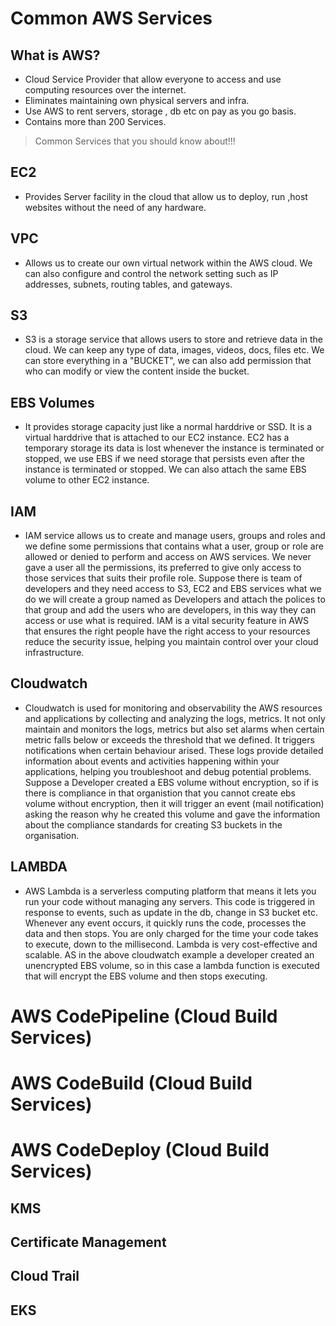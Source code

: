 # Common AWS Services

## What is AWS?

- Cloud Service Provider that allow everyone to access and use computing resources over the internet.
- Eliminates maintaining own physical servers and infra.
- Use AWS to rent servers, storage , db etc on pay as you go basis.
- Contains more than 200 Services.

> Common Services that you should know about!!!

## EC2

- Provides Server facility in the cloud that allow us to deploy, run ,host websites without the need of any hardware.

## VPC

- Allows us to create our own virtual network within the AWS cloud. We can also configure and control the network setting such as IP addresses, subnets, routing tables, and gateways.

## S3

- S3 is a storage service that allows users to store and retrieve data in the cloud. We can keep any type of data, images, videos, docs, files etc. We can store everything in a "BUCKET", we can also add permission that who can modify or view the content inside the bucket.

## EBS Volumes

- It provides storage capacity just like a normal harddrive or SSD. It is a virtual harddrive that is attached to our EC2 instance. EC2 has a temporary storage its data is lost whenever the instance is terminated or stopped, we use EBS if we need storage that persists even after the instance is terminated or stopped. We can also attach the same EBS volume to other EC2 instance.

## IAM

- IAM service allows us to create and manage users, groups and roles and we define some permissions that contains what a user, group or role are allowed or denied to perform and access on AWS services. We never gave a user all the permissions, its preferred to give only access to those services that suits their profile role. Suppose there is team of developers and they need access to S3, EC2 and EBS services what we do we will create a group named as Developers and attach the polices to that group and add the users who are developers, in this way they can access or use what is required. IAM is a vital security feature in AWS that ensures the right people have the right access to your resources reduce the security issue, helping you maintain control over your cloud infrastructure.

## Cloudwatch

- Cloudwatch is used for monitoring and observability the AWS resources and applications by collecting and analyzing the logs, metrics. It not only maintain and monitors the logs, metrics but also set alarms when certain metric falls below or exceeds the threshold that we defined. It triggers notifications when certain behaviour arised. These logs provide detailed information about events and activities happening within your applications, helping you troubleshoot and debug potential problems. Suppose a Developer created a EBS volume without encryption, so if is there is compliance in that organistion that you cannot create ebs volume without encryption, then it will trigger an event (mail notification) asking the reason why he created this volume and gave the information about the compliance standards for creating S3 buckets in the organisation.

## LAMBDA

- AWS Lambda is a serverless computing platform that means it lets you run your code without managing any servers. This code is triggered in response to events, such as update in the db, change in S3 bucket etc. Whenever any event occurs, it quickly runs the code, processes the data and then stops. You are only charged for the time your code takes to execute, down to the millisecond. Lambda is very cost-effective and scalable. AS in the above cloudwatch example a developer created an unencrypted EBS volume, so in this case a lambda function is executed that will encrypt the EBS volume and then stops executing.

# AWS CodePipeline (Cloud Build Services)

# AWS CodeBuild (Cloud Build Services)

# AWS CodeDeploy (Cloud Build Services)

## KMS

## Certificate Management

## Cloud Trail

## EKS
